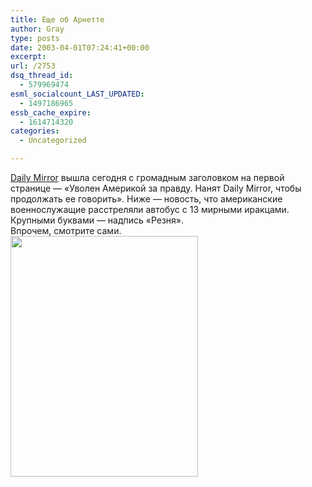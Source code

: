 ```yaml
---
title: Еще об Арнетте
author: Gray
type: posts
date: 2003-04-01T07:24:41+00:00
excerpt:
url: /2753
dsq_thread_id:
  - 579969474
esml_socialcount_LAST_UPDATED:
  - 1497186965
essb_cache_expire:
  - 1614714320
categories:
  - Uncategorized

---
```








<a href="http://www.mirror.co.uk/" target="_blank">Daily Mirror</a> вышла сегодня с громадным заголовком на первой странице &#8212; &#171;Уволен Америкой за правду. Нанят Daily Mirror, чтобы продолжать ее говорить&#187;. Ниже &#8212; новость, что американские военнослужащие расстреляли автобус с 13 мирными иракцами. Крупными буквами &#8212; надпись &#171;Резня&#187;.  
Впрочем, смотрите сами.  
<img src="https://i1.wp.com/images.icnetwork.co.uk/upl/mirror/apr2003/2/4/000DA90E-E64C-1E88-843080C328EC0000.jpg?resize=300%2C385" width="300" height="385" border="0" data-recalc-dims="1" />